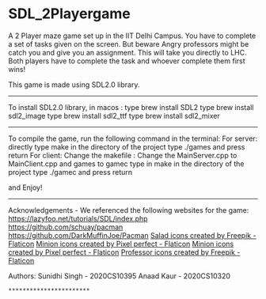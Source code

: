 # SDL_2Playergame
 
A 2 Player maze game set up in the IIT Delhi Campus. You have to complete a set of tasks given on the screen. But beware Angry professors might be catch you and give you an assignment. This will take you directly to LHC. Both players have to complete the task and whoever complete them first wins!

This game is made using SDL2.0 library.
______________________________________________________________
To install SDL2.0 library, in macos :
    type brew install SDL2 
    type brew install sdl2_image
    type brew install sdl2_ttf
    type brew install sdl2_mixer

______________________________________________________________

To compile the game, run the following command in the terminal:
For server:
    directly type make in the directory of the project
    type ./games and press return
For client:
    Change the makefile : Change the MainServer.cpp to MainClient.cpp and games to gamec
    type in make in the directory of the project
    type ./gamec and press return

and Enjoy!
______________________________________________________________

Acknowledgements - We referenced the following websites for the game:
https://lazyfoo.net/tutorials/SDL/index.php
https://github.com/schuay/pacman
https://github.com/DarkMuffinJoe/Pacman
<a href="https://www.flaticon.com/free-icons/salad" title="salad icons">Salad icons created by Freepik - Flaticon</a>
<a href="https://www.flaticon.com/free-icons/minion" title="minion icons">Minion icons created by Pixel perfect - Flaticon</a>
<a href="https://www.flaticon.com/free-icons/minion" title="minion icons">Minion icons created by Pixel perfect - Flaticon</a>
<a href="https://www.flaticon.com/free-icons/professor" title="professor icons">Professor icons created by Freepik - Flaticon</a>


Authors:
    Sunidhi Singh - 2020CS10395
    Anaad Kaur - 2020CS10320

    ***********************

